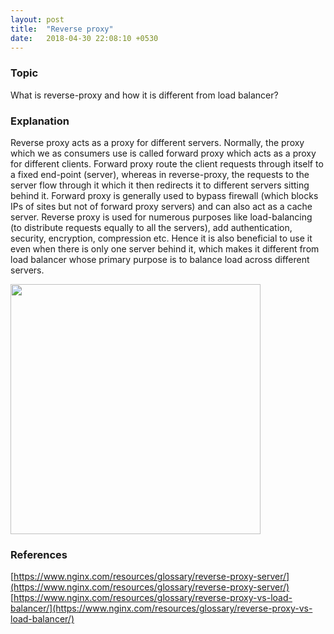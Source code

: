 ```yaml
---
layout: post
title:  "Reverse proxy"
date:   2018-04-30 22:08:10 +0530
---
```


### Topic
What is reverse-proxy and how it is different from load balancer?

### Explanation
Reverse proxy acts as a proxy for different servers. Normally, the proxy which we as consumers use is called forward proxy which acts as a proxy for different clients. Forward proxy route the client requests through itself to a fixed end-point (server), whereas in reverse-proxy, the requests to the server flow through it which it then redirects it to different servers sitting behind it. Forward proxy is generally used to bypass firewall (which blocks IPs of sites but not of forward proxy servers) and can also act as a cache server. Reverse proxy is used for numerous purposes like load-balancing (to distribute requests equally to all the servers), add authentication, security, encryption, compression etc.  Hence it is also beneficial to use it even when there is only one server behind it, which makes it different from load balancer whose primary purpose is to balance load across different servers.

<img src="https://getdailyprogramming.github.io/images/proxy.jpg" width="400"/>

### References
[https://www.nginx.com/resources/glossary/reverse-proxy-server/](https://www.nginx.com/resources/glossary/reverse-proxy-server/)
[https://www.nginx.com/resources/glossary/reverse-proxy-vs-load-balancer/](https://www.nginx.com/resources/glossary/reverse-proxy-vs-load-balancer/)